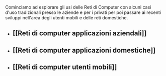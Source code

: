 
Cominciamo ad esplorare gli usi delle Reti di Computer con alcuni casi d'uso tradizionali presso le aziende e per i privati ​​per poi passare ai recenti sviluppi nell'area degli utenti mobili e delle reti domestiche.

  


- ## [[Reti di computer applicazioni aziendali]]

- ## [[Reti di computer applicazioni domestiche]]

- ## [[Reti di computer utenti mobili]]
